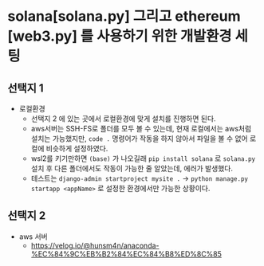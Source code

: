 # solana[solana.py] 그리고 ethereum [web3.py] 를 사용하기 위한 개발환경 세팅

## 선택지 1
- 로컬환경
    - 선택지 2 에 있는 곳에서 로컬환경에 맞게 설치를 진행하면 된다.
    - aws서버는 SSH-FS로 폴더를 모두 볼 수 있는데, 현재 로컬에서는 aws처럼 설치는 가능했지만, `code .` 명령어가 작동을 하지 않아서 파일을 볼 수 없어 로컬에 비슷하게 설정하였다.
    - wsl2를 키기만하면 `(base)` 가 나오길래 `pip install solana` 로 `solana.py` 설치 후 다른 폴더에서도 작동이 가능한 줄 알았는데, 에러가 발생했다. 
    - 테스트는 `django-admin startproject mysite .` -> `python manage.py startapp <appName>` 로 설정한 환경에서만 가능한 상황이다.
## 선택지 2
- aws 서버
    - https://velog.io/@hunsm4n/anaconda-%EC%84%9C%EB%B2%84%EC%84%B8%ED%8C%85


